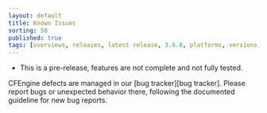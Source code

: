 ```yaml
---
layout: default
title: Known Issues
sorting: 50
published: true
tags: [overviews, releases, latest release, 3.6.0, platforms, versions, known issues]
---
```




* This is a pre-release, features are not complete and not fully tested.

<!--- TODO: move up when no longer a pre-release
-->

CFEngine defects are managed in our [bug tracker][bug tracker]. Please report
bugs or unexpected behavior there, following the documented guideline for new
bug reports.

<!--- TODO: comment in when there's something to see here.

The items below highlight issues that require additional awareness when starting
with CFEngine or when upgrading from a previous version.

-->
